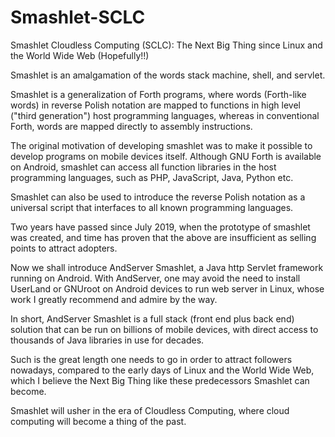 # Smashlet-SCLC
Smashlet Cloudless Computing (SCLC): The Next Big Thing since Linux and the World Wide Web (Hopefully!!)


Smashlet is an amalgamation of the words stack machine, shell, and servlet.

Smashlet is a generalization of Forth programs, where words (Forth-like words) in reverse Polish notation are mapped to functions in high level ("third generation") host programming languages, whereas in conventional Forth, words are mapped directly to assembly instructions.

The original motivation of developing smashlet was to make it possible to develop programs on mobile devices itself. Although GNU Forth is available on Android, smashlet can access all function libraries in the host programming languages, such as PHP, JavaScript, Java, Python etc.

Smashlet can also be used to introduce the reverse Polish notation as a universal script that interfaces to all known programming languages.

Two years have passed since July 2019, when the prototype of smashlet was created, and time has proven that the above are insufficient as selling points to attract adopters.

Now we shall introduce AndServer Smashlet, a Java http Servlet framework running on Android. With AndServer, one may avoid the need to install UserLand or GNUroot on Android devices to run web server in Linux, whose work I greatly recommend and admire by the way. 

In short, AndServer Smashlet is a full stack (front end plus back end) solution that can be run on billions of mobile devices, with direct access to thousands of Java libraries in use for decades. 

Such is the great length one needs to go in order to attract followers nowadays, compared to the early days of Linux and the World Wide Web, which I believe the Next Big Thing like these predecessors Smashlet can become.

Smashlet will usher in the era of Cloudless Computing, where cloud computing will become a thing of the past. 


